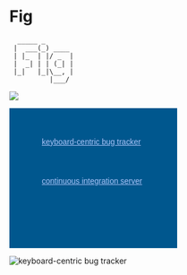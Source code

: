 Fig
===

```
  _____ _       
 |  ___(_) ____ 
 | |_  | |/ _  |
 |  _| | | (_| |
 |_|   |_|\__, |
          |___/
```
![](https://travis-ci.org/fizalihsan/Fig.svg)

<div style="background: #00578e url('http://www.jetbrains.com/img/banners/Codebetter300x250.png') no-repeat 0 50%; margin:0;padding:0;text-decoration:none;text-indent:0;letter-spacing:-0.001em; width:300px; height:250px"> 
<a href="http://www.jetbrains.com/youtrack" title="YouTrack by JetBrains" style="margin: 52px 0 0 58px;padding: 0; float:left;font-size: 14px; background-image:none;border:0;color: #acc4f9; font-family: trebuchet ms,arial,sans-serif;font-weight: normal;text-align:left;">keyboard-centric bug tracker</a> 
<a href="http://www.jetbrains.com/teamcity" title="TeamCity by JetBrains" style="margin:0 0 0 58px;padding:122px 0 0 0;font-size:14px; background-image:none;border:0;display:block; color: #acc4f9; font-family: trebuchet ms,arial,sans-serif;font-weight: normal;text-align:left;">continuous integration server</a> </div>

![keyboard-centric bug tracker](http://www.jetbrains.com/img/banners/Codebetter300x250.png)

